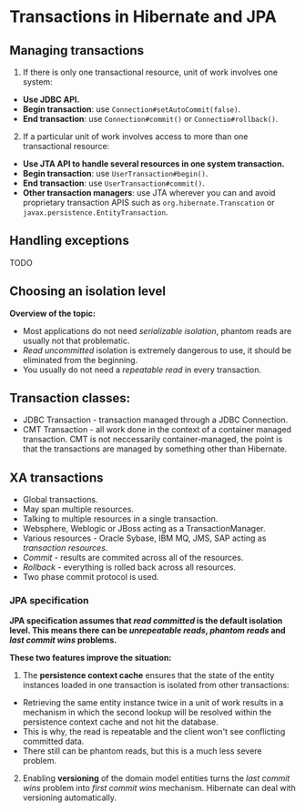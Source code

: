 # Transactions in Hibernate and JPA

## Managing transactions

1. If there is only one transactional resource, unit of work involves one system:
  * **Use JDBC API.**
  * **Begin transaction**: use `Connection#setAutoCommit(false)`.
  * **End transaction**: use `Connection#commit()` or `Connectio#rollback()`.

2. If a particular unit of work involves access to more than one transactional resource:
  * **Use JTA API to handle several resources in one system transaction.**
  * **Begin transaction**: use `UserTransaction#begin()`.
  * **End transaction**: use `UserTransaction#commit()`.
  * **Other transaction managers**: use JTA wherever you can and avoid proprietary transaction APIS such as `org.hibernate.Transcation` or `javax.persistence.EntityTransaction`.

## Handling exceptions

TODO

## Choosing an isolation level

**Overview of the topic:**
* Most applications do not need *serializable isolation*, phantom reads are usually not that problematic.
* *Read uncommitted* isolation is extremely dangerous to use, it should be eliminated from the beginning.
* You usually do not need a *repeatable read* in every transaction.

## Transaction classes:

* JDBC Transaction - transaction managed through a JDBC Connection.
* CMT Transaction - all work done in the context of a container managed transaction. CMT is not neccessarily container-managed, the point is that the transactions are managed by something other than Hibernate.

## XA transactions

* Global transactions.
* May span multiple resources.
* Talking to multiple resources in a single transaction.
* Websphere, Weblogic or JBoss acting as a TransactionManager.
* Various resources - Oracle Sybase, IBM MQ, JMS, SAP acting as *transaction resources*.
* *Commit* - results are commited across all of the resources.
* *Rollback* - everything is rolled back across all resources.
* Two phase commit protocol is used.

### JPA specification

**JPA specification assumes that *read committed* is the default isolation level. This means there can be *unrepeatable reads*, *phantom reads* and *last commit wins* problems.**

**These two features improve the situation:**
1. The **persistence context cache** ensures that the state of the entity instances loaded in one transaction is isolated from other transactions:
* Retrieving the same entity instance twice in a unit of work results in a mechanism in which the second lookup will be resolved within the persistence context cache and not hit the database.
* This is why, the read is repeatable and the client won't see conflicting committed data.
* There still can be phantom reads, but this is a much less severe problem.

2. Enabling **versioning** of the domain model entities turns the *last commit wins* problem into *first commit wins* mechanism. Hibernate can deal with versioning automatically.

